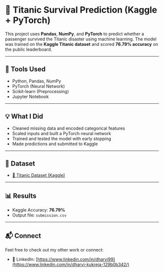 # 🚢 Titanic Survival Prediction (Kaggle + PyTorch)

This project uses **Pandas**, **NumPy**, and **PyTorch** to predict whether a passenger survived the Titanic disaster using machine learning. The model was trained on the **Kaggle Titanic dataset** and scored **76.79% accuracy** on the public leaderboard.

---

## 🔧 Tools Used

- Python, Pandas, NumPy
- PyTorch (Neural Network)
- Scikit-learn (Preprocessing)
- Jupyter Notebook

---

## 💡 What I Did

- Cleaned missing data and encoded categorical features
- Scaled inputs and built a PyTorch neural network
- Trained and tested the model with early stopping
- Made predictions and submitted to Kaggle

---

## 📁 Dataset

- [🔗 Titanic Dataset (Kaggle)](https://www.kaggle.com/competitions/titanic/data)

---

## 📊 Results

- Kaggle Accuracy: **76.79%**
- Output file: `submission.csv`

---

## 📬 Connect

Feel free to check out my other work or connect:

- 🔗 LinkedIn: [https://www.linkedin.com/in/dharvi99](https://www.linkedin.com/in/dharvi-kukreja-129b0b342/)

